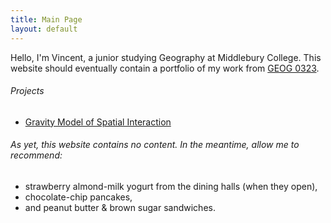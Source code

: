 ```yaml
---
title: Main Page
layout: default
---
```


Hello, I'm Vincent, a junior studying Geography at Middlebury College. This website should eventually contain a portfolio of my work from [GEOG 0323](https://gis4dev.github.io).

###### Projects
 - [Gravity Model of Spatial Interaction](gravity/gravity.md)

###### As yet, this website contains no content. In the meantime, allow me to recommend: 

 * strawberry almond-milk yogurt from the dining halls (when they open),
 * chocolate-chip pancakes,
 * and peanut butter & brown sugar sandwiches. 
